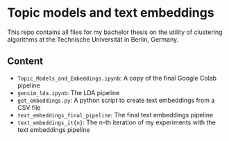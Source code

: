 # Topic models and text embeddings

This repo contains all files for my bachelor thesis on the utility of clustering algorithms at the Technische Universität in Berlin, Germany.

## Content 
* `Topic_Models_and_Embeddings.ipynb`: A copy of the final Google Colab pipeline
* `gensim_lda.ipynb`: The LDA pipeline
* `get_embeddings.py`: A python script to create text embeddings from a CSV file
* `text_embeddings_final_pipeline`: The final text embeddings pipeline
* `text_embeddings_it{n}`: The n-th iteration of my experiments with the text embeddings pipeline

